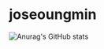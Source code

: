 # joseoungmin
![Anurag's GitHub stats](https://github-readme-stats.vercel.app/api?username=joseoungminID&show_icons=true&theme=radical)
